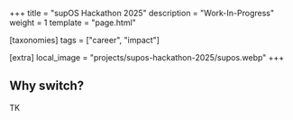 +++
title = "supOS Hackathon 2025"
description = "Work-In-Progress"
weight = 1
template = "page.html"

[taxonomies]
tags = ["career", "impact"]

[extra]
local_image = "projects/supos-hackathon-2025/supos.webp"
+++

## Why switch?

TK